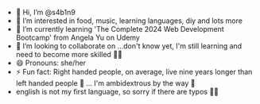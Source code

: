 - 👋 Hi, I’m @s4b1n9
- 👀 I’m interested in food, music, learning languages, diy and lots more
- 🌱 I’m currently learning 'The Complete 2024 Web Development Bootcamp' from Angela Yu on Udemy
- 💞️ I’m looking to collaborate on ...don't know yet, I'm still learning and need to become more skilled 👩‍🎓
- 😄 Pronouns: she/her
- ⚡ Fun fact: Right handed people, on average, live nine years longer than left handed people 🤔 ... I'm ambidextrous by the way 👐
- english is not my first language, so sorry if there are typos 🙇‍♀️
<!---
s4b1n9/s4b1n9 is a ✨ special ✨ repository because its `README.md` (this file) appears on your GitHub profile.
You can click the Preview link to take a look at your changes.
--->
